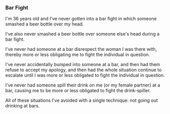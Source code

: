 ### Bar Fight

<p>I'm 36 years old and I've never gotten into a bar fight in which someone smashed a beer bottle over my head.</p>

<p>I've also never smashed a beer bottle over someone else's head during a bar fight.</p>

<p>I've never had someone at a bar disrespect the woman I was there with, thereby more or less obligating me to fight the individual in question.</p>

<p>I've never accidentally bumped into someone at a bar, and then had them refuse to accept my apology, and then had the whole situation continue to escalate until I was more or less obligated to fight the individual in question.</p>

<p>I've never had someone spill their drink on me (or my female partner) at a bar, causing me to be more or less obligated to fight the drink-spiller.</p>

<p>All of these situations I've avoided with a single technique: not going out drinking at bars.</p>
